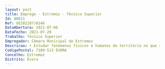 ```yaml
--- 
layout: post
title: Emprego - Estremoz - Técnico Superior
Id: 88611
Ref: OE202107/0146
DataAbertura: 2021-07-06
DataFecho: 2021-07-20
Trabalho: Técnico Superior
Empregador: Câmara Municipal de Estremoz
Descricao: • Estudar fenómenos físicos e humanos do território no que respeita às suas distribuições espaciais e interligações às escalas local, regional e nacional     • Efetuar estudos sobre o ambiente natural, o povoamento, como atividades dos grupos humanos e os equipamentos sociais nas suas relações mútuas, fazendo avaliações diretas ou interpretando e aplicando os resultados obtidos por ciências conexas     • Efetuar estudos em diversos domínios, nomeadamente localização e distribuição espacial de infra estruturas, população, atividades e equipamentos, ordenamento do território, desenvolvimento regional e urbano, biofísico e riscos ambientais, defesa e salvaguarda do património natural ou construído com vista ao arranjo do espaço e à melhoria de vida das populações     • Recorrer, com frequência, a tecnologias informáticas, como no caso dos sistemas de informação geográfica que permitem obter, coletar, armazenar e analisar informação especialmente referenciada, produzindo diversos tipos de documentos geográficos de relacionamento dos fenómenos     • Elaborar proposta de Elaboração, Alteração e Revisão dos diversos Planos de Ordenamento Municipais     • Coordenar toda a tramitação referente à Elaboração, Alteração e Revisão dos diversos Planos de Ordenamento Municipais     • Elaborar o cadastro de todas as infra  estruturas que integram o domínio Público Municipal    • Executar e colaborar na criação de processos de aquisição de serviços que decorrem da Divisão e assegurar o seu acompanhamento.
CodigoPostal: 7100-513 ÉVORA
Concelho: Estremoz
Distrito: Évora
--- 
```

